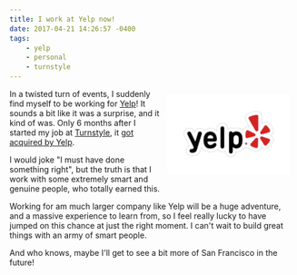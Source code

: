 ```yaml
---
title: I work at Yelp now!
date: 2017-04-21 14:26:57 -0400
tags:
    - yelp
    - personal
    - turnstyle
---
```


<img src="/resources/images/posts/yelp.png" style="float: right; padding: 10px; max-width: 100%; width: 216px" alt="Yelp" title="Yelp" />

In a twisted turn of events, I suddenly find myself to be working for [Yelp][1]!
It sounds a bit like it was a surprise, and it kind of was. Only 6 months after
I started my job at [Turnstyle][3], it [got acquired by Yelp][2].

I would joke "I must have done something right", but the truth is that I work
with some extremely smart and genuine people, who totally earned this.

Working for am much larger company like Yelp will be a huge adventure, and a
massive experience to learn from, so I feel really lucky to have jumped on this
chance at just the right moment. I can't wait to build great things with an army
of smart people.

And who knows, maybe I'll get to see a bit more of San Francisco in the future!

[1]: https://www.yelp.com/
[2]: https://www.yelpblog.com/2017/04/turnstyle
[3]: http://getturnstyle.com/
